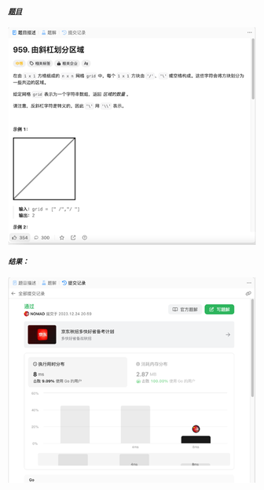 ##### [题目](https://leetcode.cn/problems/regions-cut-by-slashes/description/)
![pic](img.png)
##### 结果：
![pic](result.png)